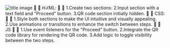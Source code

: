 ![title image](https://github.com/user-attachments/assets/002b50b2-c3d4-48f0-93cc-2f2cc3b0dee3)
🍪  🎀  𝐻𝒯𝑀𝐿:  🎀  🍪
1.Create two sections:
2.Input section with a text field and "Proceed" button.
3.QR code section initially hidden.
🍪  🎀  CSS:  🎀  🍪
1.Style both sections to make the UI intuitive and visually appealing.
2.Use animations or transitions to enhance the switch between steps.
🍪  🎀  JS  🎀  🍪
1.Use event listeners for the "Proceed" button.
2.Integrate the QR code library for rendering the QR code.
3.Add logic to toggle visibility between the two steps.
